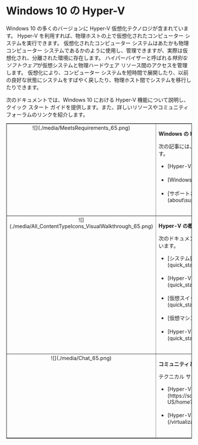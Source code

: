 # Windows 10 の Hyper-V

Windows 10 の多くのバージョンに Hyper-V 仮想化テクノロジが含まれています。 Hyper-V を利用すれば、物理ホストの上で仮想化されたコンピューター システムを実行できます。 仮想化されたコンピューター システムはあたかも物理コンピューター システムであるかのように使用し、管理できますが、実際は仮想化され、分離された環境に存在します。 ハイパーバイザーと呼ばれる*特別なソフトウェア*が仮想システムと物理ハードウェア リソース間のアクセスを管理します。 仮想化により、コンピューター システムを短時間で展開したり、以前の良好な状態にシステムをすばやく戻したり、物理ホスト間でシステムを移行したりできます。

次のドキュメントでは、Windows 10 における Hyper-V 機能について説明し、クイック スタート ガイドを提供します。また、詳しいリソースやコミュニティ フォーラムのリンクを紹介します。

<table border="1" style="background-color:FFFFCC;border-collapse:collapse;border:1px solid FFCC00;color:000000;width:100%" cellpadding="15" cellspacing="3">
    <tr valign="top">
        <td><center>![](./media/MeetsRequirements_65.png)</center></td>
        <td valign="top">
            <p><strong>Windows の Hyper-V について</strong></p>
            <p>次の記事には、Windows の Hyper-V の概要と情報が記載されています。</p>
            <ul>
                <li class="unordered">[Hyper-V の概要](./about/hyperv_on_windows.md)<br /><br /></li>
                <li class="unordered">[Windows 10 の Hyper-V の新機能](./about/whats_new.md)<br /><br /></li>
                <li class="unordered">[サポートされているゲスト オペレーティング システム](about\supported_guest_os.md)<br /><br /></li>
            </ul>   
        </td>
    </tr>
    <tr valign="top">
        <td><center>![](./media/All_ContentTypeIcons_VisualWalkthrough_65.png)</center></td>
        <td valign="top">
            <p><strong>Hyper-V の概要</strong></p>
            <p>次のドキュメントには、Windows 10 の Hyper-V の概要が記載されています。</p>
            <ul>
                <li class="unordered">[システム要件を確認する](quick_start\walkthrough_compatibility.md)<br /><br /></li>
                <li class="unordered">[Hyper-V をインストールする](quick_start\walkthrough_install.md)<br /><br /></li>
                <li class="unordered">[仮想スイッチを作成する](quick_start\walkthrough_virtual_switch.md)<br /><br /></li>
                <li class="unordered">[仮想マシンを作成する](quick_start\walkthrough_create_vm.md)<br /><br /></li>
                <li class="unordered">[Hyper-V と PowerShell](quick_start\walkthrough_powershell.md)<br /><br /></li>
            </ul>
        </td>
    </tr>
    <tr valign="top">
        <td><center>![](./media/Chat_65.png)</center></td>
        <td valign="top">
            <p><strong>コミュニティとサポートへの接続</strong></p>
            <p>テクニカル サポートとコミュニティからも情報が得られます。</p>
            <ul>
                <li class="unordered">[Hyper-V フォーラム](https://social.technet.microsoft.com/Forums/windowsserver/en-US/home?forum=winserverhyperv)<br /><br /></li>
                <li class="unordered">[Hyper-V と Windows コンテナーのコミュニティ リソース](/virtualization/community/community_overview.md)<br /><br /></li>
            </ul>   
        </td>
    </tr>
</table>




<!--HONumber=Jan16_HO1-->
